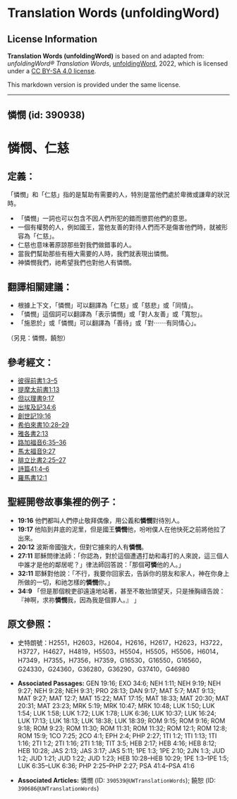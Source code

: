 # Translation Words (unfoldingWord)

## License Information

**Translation Words (unfoldingWord)** is based on and adapted from: _unfoldingWord® Translation Words_, [unfoldingWord](https://unfoldingword.org/utw), 2022, which is licensed under a [CC BY-SA 4.0 license](https://creativecommons.org/licenses/by-sa/4.0/legalcode.en).

This markdown version is provided under the same license.



--------------------------------

## 憐憫 (id: 390938)

憐憫、仁慈
=====

定義：
---

「憐憫」和「仁慈」指的是幫助有需要的人，特別是當他們處於卑微或謙卑的狀況時。

* 「憐憫」一詞也可以包含不因人們所犯的錯而懲罰他們的意思。
* 一個有權勢的人，例如國王，當他友善的對待人們而不是傷害他們時，就被形容為「仁慈」。
* 仁慈也意味著原諒那些對我們做錯事的人。
* 當我們幫助那些有極大需要的人時，我們就表現出憐憫。
* 神憐憫我們，祂希望我們也對他人有憐憫。

翻譯相關建議：
-------

* 根據上下文，「憐憫」可以翻譯為「仁慈」或「慈悲」或「同情」。
* 「憐憫」這個詞可以翻譯為「表示憐憫」或「對人友善」或「寬恕」。
* 「施恩於」或「憐憫」可以翻譯為「善待」或「對⋯⋯有同情心」。

（另見：憐憫，饒恕）

參考經文：
-----

* [彼得前書1:3–5](https://ref.ly/1Pet1:3-1Pet1:5)
* [提摩太前書1:13](https://ref.ly/1Tim1:13)
* [但以理書9:17](https://ref.ly/Dan9:17)
* [出埃及記34:6](https://ref.ly/Exod34:6)
* [創世記19:16](https://ref.ly/Gen19:16)
* [希伯來書10:28–29](https://ref.ly/Heb10:28-Heb10:29)
* [雅各書2:13](https://ref.ly/Jas2:13)
* [路加福音6:35–36](https://ref.ly/Luke6:35-Luke6:36)
* [馬太福音9:27](https://ref.ly/Matt9:27)
* [腓立比書2:25–27](https://ref.ly/Phil2:25-Phil2:27)
* [詩篇41:4–6](https://ref.ly/Ps41:4-Ps41:6)
* [羅馬書12:1](https://ref.ly/Rom12:1)

聖經開卷故事集裡的例子：
------------

* **19:16** 他們都叫人們停止敬拜偶像，用公義和**憐憫**對待別人。
* **19:17** 他陷到井底的泥里，但是國王**憐憫**他，吩咐僕人在他快死之前將他拉了出來。
* **20:12** 波斯帝國強大，但對它擄來的人有**憐憫**。
* **27:11** 耶穌問律法師：「你認為，對於這個遭遇打劫和毒打的人來說，這三個人中誰才是他的鄰居呢？」律法師回答說：「那個**可憐**他的人。」
* **32:11** 耶穌對他說：「不行，我要你回家去，告訴你的朋友和家人，神在你身上所做的一切，和祂怎樣的**憐憫**你。」
* **34:9** 「但是那個稅吏卻遠遠地站著，甚至不敢抬頭望天，只是捶胸禱告說：『神啊，求祢**憐憫**我，因為我是個罪人。』 」

原文參照：
-----

* 史特朗號：H2551，H2603，H2604，H2616，H2617，H2623，H3722，H3727，H4627，H4819，H5503，H5504，H5505，H5506，H6014，H7349，H7355，H7356，H7359，G16530，G16550，G16560，G24330，G24360，G36280，G36290，G37410，G46980

* **Associated Passages:** GEN 19:16; EXO 34:6; NEH 1:11; NEH 9:19; NEH 9:27; NEH 9:28; NEH 9:31; PRO 28:13; DAN 9:17; MAT 5:7; MAT 9:13; MAT 9:27; MAT 12:7; MAT 15:22; MAT 17:15; MAT 18:33; MAT 20:30; MAT 20:31; MAT 23:23; MRK 5:19; MRK 10:47; MRK 10:48; LUK 1:50; LUK 1:54; LUK 1:58; LUK 1:72; LUK 1:78; LUK 6:36; LUK 10:37; LUK 16:24; LUK 17:13; LUK 18:13; LUK 18:38; LUK 18:39; ROM 9:15; ROM 9:16; ROM 9:18; ROM 9:23; ROM 11:30; ROM 11:31; ROM 11:32; ROM 12:1; ROM 12:8; ROM 15:9; 1CO 7:25; 2CO 4:1; EPH 2:4; PHP 2:27; 1TI 1:2; 1TI 1:13; 1TI 1:16; 2TI 1:2; 2TI 1:16; 2TI 1:18; TIT 3:5; HEB 2:17; HEB 4:16; HEB 8:12; HEB 10:28; JAS 2:13; JAS 3:17; JAS 5:11; 1PE 1:3; 1PE 2:10; 2JN 1:3; JUD 1:2; JUD 1:21; JUD 1:22; JUD 1:23; HEB 10:28–HEB 10:29; 1PE 1:3–1PE 1:5; LUK 6:35–LUK 6:36; PHP 2:25–PHP 2:27; PSA 41:4–PSA 41:6
* **Associated Articles:** 憐憫 (ID: `390539@UWTranslationWords`); 饒恕 (ID: `390686@UWTranslationWords`)

